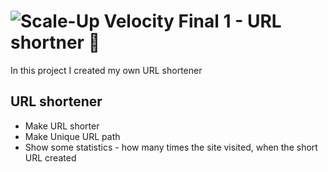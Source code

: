 # ![Scale-Up Velocity](./readme-files/logo-main.png) Final 1 - URL shortner 📎

In this project I created my own URL shortener

## URL shortener

- Make URL shorter 
- Make Unique URL path
- Show some statistics - how many times the site visited, when the short URL created

